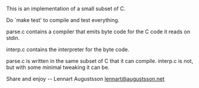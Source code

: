 This is an implementation of a small subset of C.

Do `make test' to compile and test everything.

parse.c contains a compiler that emits byte code for
the C code it reads on stdin.

interp.c contains the interpreter for the byte code.

parse.c is written in the same subset of C that it can
compile.  interp.c is not, but with some minimal tweaking
it can be.

Share and enjoy
-- Lennart Augustsson
lennart@augustsson.net

